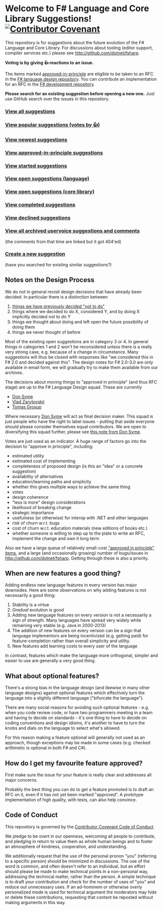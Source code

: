 # Welcome to F# Language and Core Library Suggestions! [![Contributor Covenant](https://img.shields.io/badge/Contributor%20Covenant-v1.4%20adopted-ff69b4.svg)](CODE_OF_CONDUCT.md) 

This repository is for suggestions about the future evolution of the F# Language and Core Library. For discussions about tooling (editor support, compiler services etc.) please see http://github.com/dotnet/fsharp.

**Voting is by giving :thumbsup: reactions to an issue.** 

The items marked [approved-in-principle](https://github.com/fsharp/fslang-suggestions/labels/approved-in-principle) are eligible to be taken to an RFC in the [F# language design repository](https://github.com/fsharp/fslang-design). You can contribute an implementation for an RFC in the [F# development repository](http://github.com/dotnet/fsharp).

**Please search for an existing suggestion before opening a new one.** Just use GitHub search over the issues in this repository.

### [View all suggestions](https://github.com/fsharp/fslang-suggestions/issues?utf8=%E2%9C%93&q=is%3Aissue%20)

### [View popular suggestions (votes by :thumbsup:)](https://github.com/fsharp/fslang-suggestions/issues?q=is%3Aissue+is%3Aopen+sort%3Areactions-%2B1-desc)

### [View newest suggestions](https://github.com/fsharp/fslang-suggestions/issues?q=is%3Aissue+is%3Aopen+sort%3Acreated-desc)

### [View approved-in-principle suggestions](https://github.com/fsharp/fslang-suggestions/labels/approved-in-principle)

### [View started suggestions](https://github.com/fsharp/fslang-suggestions/labels/started)

### [View open suggestions (language)](https://github.com/fsharp/fslang-suggestions/issues?utf8=%E2%9C%93&q=is%3Aissue%20is%3Aopen%20-label%3A%22approved%20in%20principle%22%20-label%3Astarted%20-label%3A%22area%3A%20library%22)

### [View open suggestions (core library)](https://github.com/fsharp/fslang-suggestions/issues?utf8=%E2%9C%93&q=is%3Aissue%20is%3Aopen%20-label%3A%22approved%20in%20principle%22%20-label%3Astarted%20label%3A%22area%3A%20library%22%20)

### [View completed suggestions](https://github.com/fsharp/fslang-suggestions/issues?q=is%3Aissue+label%3Acompleted)

### [View declined suggestions](https://github.com/fsharp/fslang-suggestions/issues?q=is%3Aissue+label%3Adeclined)

### [View all archived uservoice suggestions and comments](https://github.com/fsharp/fslang-suggestions/tree/d48c35ce216e2bff148937ec028ad61e5c273fdf/archive)
(the comments from that time are linked but it got 404'ed)

### [Create a new suggestion](https://github.com/fsharp/fslang-suggestions/issues/new) 
(have you searched for existing similar suggestions?)

## Notes on the Design Process

We do not in general revisit design decisions that have already been decided. In particular there is a distinction between

1. [things we have previously decided "not to do"](https://github.com/fsharp/fslang-suggestions/issues?q=is%3Aissue+label%3Adeclined)
2. things where we decided to do X, considered Y, and by doing X implicitly decided not to do Y
3. things we thought about doing and left open the future possibility of doing them
4. things we never thought of before

Most of the existing open suggestions are in category 3 or 4. In general things in categories 1 and 2 won't be reconsidered unless there is a really very strong case, e.g. because of a change in circumstance. Many suggestions will thus be closed with responses like "we considered this in F# 2.0 and decided against this".  The design notes for F# 2.0-3.0 are only available in email form, we will gradually try to make them available from our archives.

The decisions about moving things to "approved in principle" (and thus RFC stage) are up to the F# Language Design squad. These are currently
* [Don Syme](https://github.com/dsyme)
* [Vlad Zarytovskii](https://github.com/vzarytovskii)
* [Tomas Grosup](https://github.com/T-Gro)

Where necessary [Don Syme](https://github.com/dsyme) will act as final decision maker. This squad is just people who have the right to label issues - putting that aside everyone should please consider themselves equal contributors. We are open to diversifying this squad further, please see [this note from Don Syme](https://github.com/fsharp/fslang-suggestions/issues/1403).

Votes are just used as an indicator. A huge range of factors go into the decision to "approve in principle", including:

* estimated utility
* estimated cost of implementing
* completeness of proposed design (is this an "idea" or a concrete suggestion)
* availability of alternatives
* education/learning paths and simplicity
* whether this gives multiple ways to achieve the same thing
* votes
* design coherence
* "less is more" design considerations
* likelihood of breaking change
* strategic importance
* usefulness (or otherwise) for interop with .NET and other languages
* risk of churn w.r.t. bugs
* cost of churn w.r.t. education materials (new editions of books etc.)
* whether someone is willing to step up to the plate to write an RFC, implement the change and own it long term

Also we have a large queue of relatively small-cost ["approved in principle" items](https://github.com/fsharp/fslang-suggestions/labels/approved-in-principle), and a large (and occasionally growing) number of bugs/issues in http://github.com/dotnet/fsharp. Getting through these is also a priority.

## When are new features a good thing?

Adding endless new language features in every version has major downsides.  Here are some observations on why adding features is not necessarily a good thing:

1. Stability is a virtue
2. _Gradual_ evolution is good
3. Adding new language features on every version is not a necessarily a sign of strength.  Many languages have spread very widely while remaining very stable (e.g. Java in 2000-2013)
4. The addition of new features on every version can be a sign that language implementors are being incentivized (e.g. getting paid) for feature-completion rather than overall simplicity and utility.
5. New features add learning costs to every user of the language

In contrast, features which make the language more orthogonal, simpler and easier to use are generally a very good thing.

## What about optional features?

There's a strong bias in the language design (and likewise in many other language designs) against optional features which effectively turn the language into a slightly different language ("bifurcate the language").  

There are many social reasons  for avoiding such optional features - e.g. when you code review code, or have two programmers meeting in a team and having to decide on standards - it's one thing to have to decide on coding conventions and design idioms, it's another to have to turn the knobs and dials on the language to select what's allowed.

For this reason making a feature optional will generally not used as an approach, though exceptions may be made in some cases (e.g. checked arithmetic is optional in both F# and C#).

## How do I get my favourite feature approved?

First make sure the issue for your feature is really clear and addresses all major concerns.

Probably the best thing you can do to get a feature promoted is to draft an RFC on it, even if it has not yet been marked "approved". A prototype implementation of high quality, with tests, can also help convince. 

## Code of Conduct

This repository is governed by the [Contributor Covenant Code of Conduct](https://www.contributor-covenant.org/).

We pledge to be overt in our openness, welcoming all people to contribute, and pledging in return to value them as whole human beings and to foster an atmosphere of kindness, cooperation, and understanding.

We additionally request that the use of the personal pronon "you" (referring to a specific person) should be minimized in discussions. The use of the word is common, and often doesn't refer to an individual, but an effort should please be made to make technical points in a non-personal way, addressing the technical matter, rather than the person. A simple technique is to draft your contribution and check for the number of uses of "you" and reduce out unnecessary uses.  If an ad-hominem or otherwise overly personalized mode is used for technical argument the moderators may hide or delete these contributions, requesting that content be reposted without making arguments in this way.

